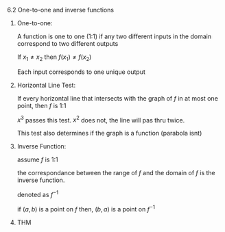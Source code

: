 6.2 One-to-one and inverse functions

1. One-to-one: 

    A function is one to one (1:1) if any two different inputs in the domain correspond to two different outputs

    If $x{_1} \neq x{_2}$ then $f(x{_1}) \neq f(x{_2})$

    Each input corresponds to one unique output


2. Horizontal Line Test: 

    If every horizontal line that intersects with the graph of $f$ in at most one point, then $f$ is 1:1 

    $x^3$ passes this test. $x^2$ does not, the line will pas thru twice.

    This test also determines if the graph is a function (parabola isnt)

3. Inverse Function:

    assume $f$ is 1:1

    the correspondance between the range of $f$ and the domain of $f$ is the inverse function. 
    
    denoted as $f^{-1}$

    if $(a, b)$ is a point on $f$ then, $(b, a)$ is a point on $f^{-1}$

4. THM

    